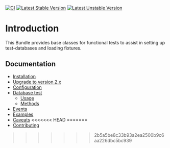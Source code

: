 [![CI](https://github.com/liip/LiipTestFixturesBundle/actions/workflows/tests.yml/badge.svg?branch=2.x)](https://github.com/liip/LiipTestFixturesBundle/actions/workflows/tests.yml?query=branch%3A2.x)
[![Latest Stable Version](https://poser.pugx.org/liip/test-fixtures-bundle/v/stable)](https://packagist.org/packages/liip/test-fixtures-bundle)
[![Latest Unstable Version](https://poser.pugx.org/liip/test-fixtures-bundle/v/unstable)](https://packagist.org/packages/liip/test-fixtures-bundle)

Introduction
============

This Bundle provides base classes for functional tests to assist in setting up
test-databases and loading fixtures.

Documentation
------------

* [Installation](doc/installation.md)
* [Upgrade to version 2.x](UPGRADE-2.0.md)
* [Configuration](doc/configuration.md)
* [Database test](doc/database.md)
  * [Usage](doc/database.md#usage)
  * [Methods](doc/database.md#methods)
* [Events](doc/events.md)
* [Examples](doc/examples.md)
* [Caveats](doc/caveats.md)
<<<<<<< HEAD
=======
* [Contributing](doc/contributing.md)
>>>>>>> 2b5a5be8c33b93a2ea2500b9c6aa226dbc5bc939
